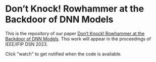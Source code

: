 # Don’t Knock! Rowhammer at the Backdoor of DNN Models
This is the repository of our paper [Don’t Knock! Rowhammer at the Backdoor of DNN Models](https://arxiv.org/abs/2110.07683). This work will appear in the proceedings of IEEE/IFIP DSN 2023.

Click "watch" to get notified when the code is available.
